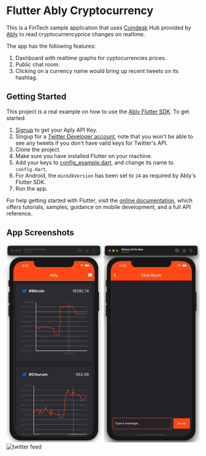 # Flutter Ably Cryptocurrency

This is a FinTech sample application that uses [Coindesk](https://www.ably.io/hub/ably-coindesk/bitcoin) Hub provided by [Ably](https://www.ably.io) to read cryptocurrencyprice changes on realtime.

The app has the following features:
1. Dashboard with realtime graphs for cyptocurrencies prices.
2. Public chat room.
3. Clicking on a currency name would bring up recent tweets on its hashtag.

## Getting Started

This project is a real example on how to use the [Ably Flutter SDK](https://pub.dev/packages/ably_flutter_plugin). To get started:
1. [Signup](https://www.ably.io) to get your Aply API Key.
2. Singup for a [Twitter Developer account](https://developer.twitter.com), note that you won't be able to see any tweets if you don't have valid keys for Twitter's API.
3. Clone the project.
4. Make sure you have installed Flutter on your machine.
5. Add your keys to [config_example.dart](lib/config_example.dart), and change its name to `config.dart`.
6. For Android, the `minSdkVersion` has been set to `24` as required by Ably's Flutter SDK.
7. Run the app.


For help getting started with Flutter, visit the
[online documentation](https://flutter.dev/docs), which offers tutorials,
samples, guidance on mobile development, and a full API reference.

## App Screenshots
<img src="preview_images/dashboard.gif"  width="250" alt="realtime dashboard"> <img src="preview_images/chat.gif"  width="250" alt="public chat room"> <img src="preview_images/twitter.gif"  width="250" alt="twitter feed">
